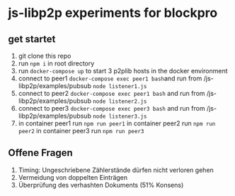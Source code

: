 # js-libp2p experiments for blockpro 

## get startet
1. git clone this repo 
2. run ```npm i``` in root directory
3. run ```docker-compose up``` to start 3 p2plib hosts in the docker environment
4. connect to peer1 ```docker-compose exec peer1 bash```and run from /js-libp2p/examples/pubsub ```node listener1.js```
5. connect to peer2 ```docker-compose exec peer1 bash``` and run from /js-libp2p/examples/pubsub ```node listener2.js```
6. connect to peer3 ```docker-compose exec peer3 bash``` and run from /js-libp2p/examples/pubsub ```node listener3.js```
7. in container peer1 run
    ```npm run peer1```
   in container peer2 run
   ```npm run peer2```
   in container peer3 run
   ```npm run peer3```


## Offene Fragen
1. Timing: Ungeschriebene Zählerstände dürfen nicht verloren gehen
2. Vermeidung von doppelten Einträgen
3. Überprüfung des verhashten Dokuments (51% Konsens)
   
